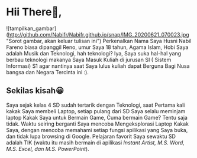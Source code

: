 # Hii There👋,

![tampilkan_gambar] (http://github.com/Nabifr/Nabifr.github.io/snap/IMG_20200621_070023.jpg "Sorot gambar, akan keluar tulisan ini")
Perkenalkan Nama Saya Husni Nabil Fareno biasa dipanggil Reno, umur Saya 18 tahun, Agama Islam,  Hobi Saya adalah Musik dan Teknologi, hah teknologi? Iya, Saya suka hal-hal yang berbau teknologi makanya Saya Masuk Kuliah di jurusan SI ( Sistem Informasi) S1 agar nantinya saat Saya lulus kuliah dapat Berguna Bagi Nusa bangsa dan Negara Tercinta ini :).

## Sekilas kisah😀
Saya sejak kelas 4 SD sudah tertarik dengan Teknologi, saat Pertama kali kakak Saya membeli Laptop, setiap pulang dari SD Saya selalu meminjam laptop Kakak Saya untuk Bermain Game, Cuma bermain Game? Tentu saja tidak. Waktu seiring berganti Saya mencoba Mengeksplorasi Laptop Kakak Saya, dengan mencoba memahami setiap fungsi apilikasi yang Saya buka, dan tidak lupa browsing di Google. Pelajaran favorit Saya sewaktu SD adalah TIK (waktu itu masih bermain di apilikasi _Instant Artist, M.S. Word, M.S. Excel, dan M.S. PowerPoint_).
